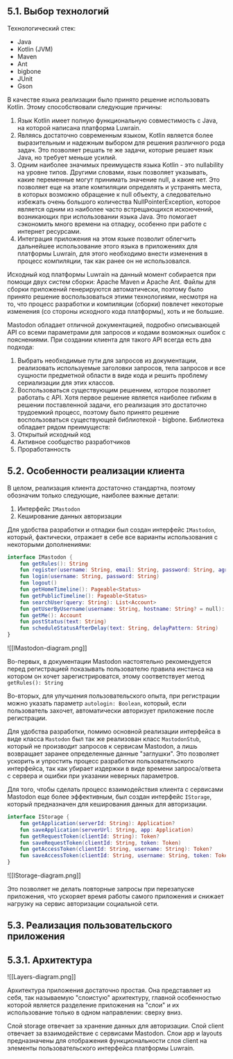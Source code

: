 ## 5.1. Выбор технологий

Технологический стек:
- Java
- Kotlin (JVM)
- Maven
- Ant
- bigbone
- JUnit 
- Gson

В качестве языка реализации было принято решение использовать Kotlin. Этому способствовали следующие причины:
1. Язык Kotlin имеет полную функциональную совместимость с Java, на которой написана платформа Luwrain.
2. Являясь достаточно современным языком, Kotlin является более выразительным и надежным выбором для решения различного рода задач. Это позволяет решать те же задачи, которые решает язык Java, но требует меньше усилий.
3. Одним наиболее значимых преимуществ языка Kotlin - это nullability на уровне типов. Другими словами, язык позволяет указывать, какие переменные могут принимать значение null, а какие нет. Это позволяет еще на этапе компиляции определять и устранять места, в которых возможно обращение к null объекту, а следовательно избежать очень большого количества NullPointerException, которое является одним из наиболее часто встрещающихся искоючений, возникающих при использовании языка Java. Это помогает сэкономить много времени на отладку, особенно при работе с интернет ресурсами.
4. Интеграция приложения на этом языке позволит облегчить дальнейшее использование этого языка в приложениях для платформы Luwrain, для этого необходимо внести изменения в процесс компиляции, так как ранее он не использовался.

Исходный код платформы Luwrain на данный момент собирается при помощи двух систем сборки: Apache Maven и Apache Ant. Файлы для сборки приложений генерируются автоматически, поэтому было принято решение воспользоваться этими технологиями, несмотря на то, что процесс разработки и компиляции (сборки) повлечет некоторые изменения (со стороны исходного кода платформы), хоть и не большие.

Mastodon обладает отличной документацией, подробно описывающей API со всеми параметрами для запросов и кодами возможных ошибок с пояснениями. При создании клиента для такого API всегда есть два подхода: 
1. Выбрать необходимые пути для запросов из документации, реализовать используемые заголовки запросов, тела запросов и все сущности предметной области в виде кода и решить проблему сериализации для этих классов.
2. Воспользоваться существующим решением, которое позволяет работать с API.
Хотя первое решение является наиболее гибким в решении поставленной задачи, его реализация это достаточно трудоемкий процесс, поэтому было принято решение воспользоваться существующей библиотекой - bigbone. Библиотека обладает рядом преимуществ: 
1. Открытый исходный код
2. Активное сообщество разработчиков
3. Проработанность

## 5.2. Особенности реализации клиента

В целом, реализация клиента достаточно стандартна, поэтому обозначим только следующие, наиболее важные детали:
1. Интерфейс `IMastodon`
2. Кеширование данных авторизации

Для удобства разработки и отладки был создан интерфейс `IMastodon`, который, фактически, отражает в себе все варианты использования с некоторыми дополнениями:

```kotlin
interface IMastodon {
    fun getRules(): String
    fun register(username: String, email: String, password: String, agreement: Boolean, locale: String, autologin: Boolean = true, reason: String? = null)
    fun login(username: String, password: String)
    fun logout()
    fun getHomeTimeline(): Pageable<Status>
    fun getPublicTimeline(): Pageable<Status>
    fun searchUser(query: String): List<Account>
    fun getUserByUsername(username: String, hostname: String? = null): Account?
    fun getMe(): Account
    fun postStatus(text: String)
    fun scheduleStatusAfterDelay(text: String, delayPattern: String)
}
```

![[IMastodon-diagram.png]]

Во-первых, в документации Mastodon настоятельно рекомендуется перед регистрацией показывать пользователю правила инстанса на котором он хочет зарегистрироватся, этому соответствует метод `getRules(): String`

Во-вторых, для улучшения пользовательского опыта, при регистрации можно указать параметр `autologin: Boolean`, который, если пользователь захочет, автоматически авторизует приложение после регистрации.

Для удобства разработки, помимо основной реализации интерфейса в виде класса `Mastodon` был так же реализован класс `MastodonStub`, который не производит запросов к сервисам Mastodon, а лишь возвращает заранее определенные данные "заглушки". Это позволяет ускорить и упростить процесс разработки пользовательского интерфейса, так как убирает издержки в виде времени запроса/ответа с сервера и ошибки при указании неверных параметров.


Для того, чтобы сделать процесс взаимодействия клиента с сервисами Mastodon еще более эффективным, был создан интерфейс `IStorage`, который предназначен для кеширования данных для авторизации.

```kotlin
interface IStorage {
    fun getApplication(serverId: String): Application?
    fun saveApplication(serverUrl: String, app: Application)
    fun getRequestToken(clientId: String): Token?
    fun saveRequestToken(clientId: String, token: Token)
    fun getAccessToken(clientId: String, username: String): Token?
    fun saveAccessToken(clientId: String, username: String, token: Token)
}
```

![[IStorage-diagram.png]]

Это позволяет не делать повторные запросы при перезапуске приложения, что ускоряет время работы самого приложения и снижает нагрузку на сервис авторизации социальной сети.

## 5.3. Реализация пользовательского приложения

## 5.3.1. Архитектура

![[Layers-diagram.png]]

Архитектура приложения достаточно простая. Она представляет из себя, так называемую "слоистую" архитектуру, главной особенностью которой является разделение приложения на "слои" и их использование только в одном направлении: сверху вниз.

Слой storage отвечает за хранение данных для авторизации.
Слой client отвечает за взаимодействие с сервисами Mastodon.
Слои app и layouts предназначены для отображения функциональности слоя client на элементы пользовательского интерфейса платформы Luwrain.